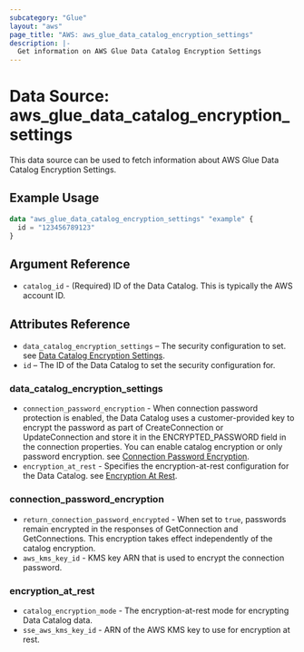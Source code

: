 ```yaml
---
subcategory: "Glue"
layout: "aws"
page_title: "AWS: aws_glue_data_catalog_encryption_settings"
description: |-
  Get information on AWS Glue Data Catalog Encryption Settings
---
```


# Data Source: aws_glue_data_catalog_encryption_settings

This data source can be used to fetch information about AWS Glue Data Catalog Encryption Settings.

## Example Usage

```terraform
data "aws_glue_data_catalog_encryption_settings" "example" {
  id = "123456789123"
}
```

## Argument Reference

* `catalog_id` - (Required) ID of the Data Catalog. This is typically the AWS account ID.

## Attributes Reference

* `data_catalog_encryption_settings` – The security configuration to set. see [Data Catalog Encryption Settings](#data_catalog_encryption_settings).
* `id` – The ID of the Data Catalog to set the security configuration for.

### data_catalog_encryption_settings

* `connection_password_encryption` - When connection password protection is enabled, the Data Catalog uses a customer-provided key to encrypt the password as part of CreateConnection or UpdateConnection and store it in the ENCRYPTED_PASSWORD field in the connection properties. You can enable catalog encryption or only password encryption. see [Connection Password Encryption](#connection_password_encryption).
* `encryption_at_rest` - Specifies the encryption-at-rest configuration for the Data Catalog. see [Encryption At Rest](#encryption_at_rest).

### connection_password_encryption

* `return_connection_password_encrypted` - When set to `true`, passwords remain encrypted in the responses of GetConnection and GetConnections. This encryption takes effect independently of the catalog encryption.
* `aws_kms_key_id` - KMS key ARN that is used to encrypt the connection password.

### encryption_at_rest

* `catalog_encryption_mode` - The encryption-at-rest mode for encrypting Data Catalog data.
* `sse_aws_kms_key_id` - ARN of the AWS KMS key to use for encryption at rest.
